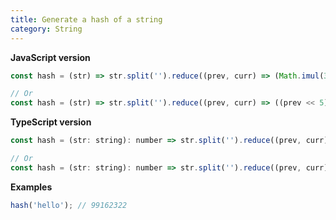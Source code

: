 ```yaml
---
title: Generate a hash of a string
category: String
---
```


**JavaScript version**

```js
const hash = (str) => str.split('').reduce((prev, curr) => (Math.imul(31, prev) + curr.charCodeAt(0)) | 0, 0);

// Or
const hash = (str) => str.split('').reduce((prev, curr) => ((prev << 5) - prev + curr.charCodeAt(0)) | 0, 0);
```

**TypeScript version**

```js
const hash = (str: string): number => str.split('').reduce((prev, curr) => (Math.imul(31, prev) + curr.charCodeAt(0)) | 0, 0);

// Or
const hash = (str: string): number => str.split('').reduce((prev, curr) => ((prev << 5) - prev + curr.charCodeAt(0)) | 0, 0);
```

**Examples**

```js
hash('hello'); // 99162322
```
